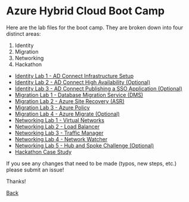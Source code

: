 # Azure Hybrid Cloud Boot Camp

Here are the lab files for the  boot camp.  They are broken down into four distinct areas:

1. Identity
2. Migration
3. Networking
4. Hackathon

- [Identity Lab 1 - AD Connect Infrastructure Setup](01_HybridCloud_IdentityLab01_ADConnect.md)
- [Identity Lab 2 - AD Connect High Availability (Optional)](https://github.com/one-commercial-partner/OCPScale/blob/master/docs/Azure/BootCamps/HybridCloud/01_HybridCloud_IdentityLab02_ADConnectOptionalFeatures.md)
- [Identity Lab 3 - AD Connect Publishing a SSO Application (Optional)](https://github.com/one-commercial-partner/OCPScale/blob/master/docs/Azure/BootCamps/HybridCloud/01_HybridCloud_IdentityLab03_SSOApp(Optional).md)
- [Migration Lab 1 - Database Migration Service (DMS)](https://github.com/one-commercial-partner/OCPScale/blob/master/docs/Azure/BootCamps/HybridCloud/02_HybridCloud_Migration_Lab01_DMS.md)
- [Migration Lab 2 - Azure Site Recovery (ASR)](https://github.com/one-commercial-partner/OCPScale/blob/master/docs/Azure/BootCamps/HybridCloud/02_HybridCloud_Migration_Lab02_ASR.md)
- [Migration Lab 3 - Azure Policy](02_HybridCloud_Migration_Lab03_AzurePolicy.md)
- [Migration Lab 4 - Azure Migrate (Optional)](02_HybridCloud_Migration_Lab04_AzureMigrate.md)
- [Networking Lab 1 - Virtual Networks](03_HybridCloud_Networking_Lab02_LoadBalancer.md)
- [Networking Lab 2 - Load Balancer](03_HybridCloud_Networking_Lab01_VirtualNetworks.md)
- [Networking Lab 3 - Traffic Manager](03_HybridCloud_Networking_Lab03_TrafficManager.md)
- [Networking Lab 4 - Network Watcher](03_HybridCloud_Networking_Lab04_NetworkWatcher.md)
- [Networking Lab 5 - Hub and Spoke Challenge (Optional)](03_HybridCloud_Networking_Lab05_HubSpokeChallenge.md)
- [Hackathon Case Study](04_Hybrid_Cloud_Hackathon_CaseStudy.md)

If you see any changes that need to be made (typos, new steps, etc.) please submit an issue!

Thanks!

[Back](../)
